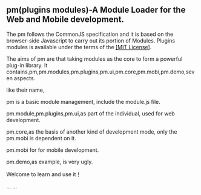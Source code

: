 ﻿<h2>
pm(plugins modules)-A Module Loader for the Web and Mobile development.
</h2>

The pm follows the CommonJS specification and it is based on the browser-side Javascript to carry out its portion of Modules. Plugins modules is available under the terms of the <a href="https://github.com/donghanji/pm/blob/master/LICENSE.md">[MIT License]</a>.

The aims of pm are that taking modules as the core to form a powerful plug-in library. It contains,pm,pm.modules,pm.plugins,pm.ui,pm.core,pm.mobi,pm.demo,seven aspects.

like their name,

pm is a basic module management, include the module.js file.

pm.module,pm.plugins,pm.ui,as part of the individual, used for web development.

pm.core,as the basis of another kind of development mode, only the pm.mobi is dependent on it.

pm.mobi for for mobile development.

pm.demo,as example, is very ugly.

Welcome to learn and use it！

... ...
